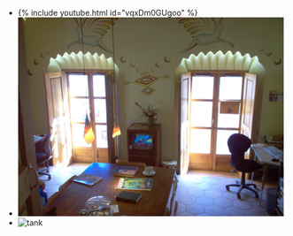 <script src="md-gallery.js"></script>
* {% include youtube.html id="vqxDm0GUgoo" %}<div>
* ![tank1](../images/2008-1230-1214-001.jpg)
* ![tank](../images/2014-0916-0751.jpg)
<script>
    md_gallery();
</script>

<!-- https://github.com/leepenney/markdown-gallery -->
